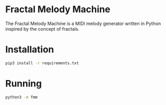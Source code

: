 # Fractal Melody Machine
The Fractal Melody Machine is a MIDI melody generator written in Python inspired by the concept of fractals.

# Installation

```bash
pip3 install -r requirements.txt
```

# Running

```bash
python3 -m fmm
```
